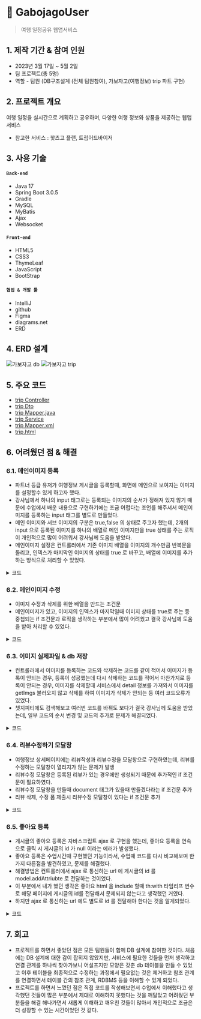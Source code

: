 # 📌 GabojagoUser
> 여행 일정공유 웹앱서비스 

## 1. 제작 기간 & 참여 인원
- 2023년 3월 17일 ~ 5월 2일
- 팀 프로젝트(총 5명)
- 역할 - 팀원 (DB구조설계 (전체 팀원참여), 가보자고(여행정보) trip 파트 구현)

## 2. 프로젝트 개요
여행 일정을 실시간으로 계획하고 공유하며, 다양한 여행 정보와 상품을 제공하는 웹앱서비스
- 참고한 서비스 : 핫츠고 플랜, 트립어드바이저

## 3. 사용 기술
#### `Back-end`
- Java 17
- Spring Boot 3.0.5
- Gradle
- MySQL
- MyBatis
- Ajax
- Websocket
#### `Front-end`
- HTML5
- CSS3
- ThymeLeaf
- JavaScript
- BootStrap
#### `협업 & 개발 툴`
- IntelliJ
- github
- Figma
- diagrams.net
- ERD

## 4. ERD 설계
![가보자고 db](https://github.com/mlulucky/Gabojago/assets/117883588/ce0fa165-bf33-4279-b837-04a1d570eb2d)
![가보자고 trip](https://github.com/mlulucky/Gabojago/assets/117883588/73e5b94d-0890-4d2a-ad52-38aa86159fc0)

## 5. 주요 코드
- [trip Controller](https://github.com/HINZOO/GabojagoUser/tree/trip/src/main/java/com/project/gabojago/gabojagouser/controller/trip)
- [trip Dto](https://github.com/HINZOO/GabojagoUser/tree/trip/src/main/java/com/project/gabojago/gabojagouser/dto/trip)
- [trip Mapper.java](https://github.com/HINZOO/GabojagoUser/tree/trip/src/main/java/com/project/gabojago/gabojagouser/mapper/trip)
- [trip Service](https://github.com/HINZOO/GabojagoUser/tree/trip/src/main/java/com/project/gabojago/gabojagouser/service/trip)
- [trip Mapper.xml](https://github.com/HINZOO/GabojagoUser/tree/trip/src/main/resources/mapper/trip)
- [trip.html](https://github.com/HINZOO/GabojagoUser/tree/trip/src/main/resources/templates/trip)

## 6. 어려웠던 점 & 해결
### 6.1. 메인이미지 등록
- 파트너 등급 유저가 여행정보 게시글을 등록할때, 화면에 메인으로 보여지는 이미지를 설정할수 있게 하고자 했다.
- 강사님께서 하나의 input 태그로는 등록되는 이미지의 순서가 정해져 있지 않기 때문에 수업에서 배운 내용으로 구현하기에는 조금 어렵다는 조언를 해주셔서 메인이미지를 등록하는 input 태그를 별도로 만들었다.
- 메인 이미지와 서브 이미지의 구분은 true,false 의 상태로 주고자 했는데, 2개의 input 으로 등록된 이미지를 하나의 배열로 메인 이미지만을 true 상태를 주는 로직이 개인적으로 많이 어려워서 강사님께 도움을 받았다.
- 메인이미지 설정은 컨트롤러에서 기존 이미지 배열을 이미지의 개수만큼 반복문을 돌리고, 인덱스가 마지막인 이미지의 상태를 true 로 바꾸고, 배열에 이미지를 추가하는 방식으로 처리할 수 있었다.

<details>
<summary>코드</summary> 
<div markdown="1">
    
~~~java
    List<TripImgDto> imgDtos=null;
        if (imgs != null) {
            imgDtos = new ArrayList<>();
            for (int i=0; i<imgs.size(); i++) {
                MultipartFile img=imgs.get(i);
                if (!img.isEmpty()) {
                    String[] contentTypes = img.getContentType().split("/");
                    if (contentTypes[0].equals("image")) {
                        String fileName = System.currentTimeMillis() + "_" + (int) (Math.random() * 10000) + "." + contentTypes[1];
                        Path path = Paths.get(staticPath + "/public/img/trip/" + fileName);
                        try {
                            img.transferTo(path);
                        } catch (IOException e) {
                            log.error(e.getMessage());
                        }
                        TripImgDto imgDto = new TripImgDto();
                        if(i==imgs.size()-1)imgDto.setImgMain(true); // 인덱스 마지막일때 이미지 => 메인 이미지
                        imgDto.setImgPath("/public/img/trip/" + fileName);
                        imgDtos.add(imgDto);
                    }
                }
            }
        }
        trip.setImgs(imgDtos);

 ~~~
</div>
</details>

### 6.2. 메인이미지 수정
- 이미지 수정과 삭제를 위한 배열을 만드는 조건문 
- 메인이미지가 있고, 이미지의 인덱스가 마지막일때 이미지 상태를 true로 주는 등 중첩되는 if 조건문과 로직을 생각하는 부분에서 많이 어려웠고 
결국 강사님께 도움을 받아 처리할 수 있었다. 
    
<details>
<summary>코드</summary> 
<div markdown="1">

~~~java
 if(!mainImg.isEmpty()){ // 메인이미지가 있을때
            if(imgs==null)imgs=new ArrayList<>(); // 서브이미지가 없으면
            imgs.add(mainImg);
            if(delImgIds==null) {
                delImgIds=new ArrayList<>();
                delImgIds.add(delMainImgId);
            }
        }

        // 제목 입력 여부 확인
        if (trip.getTitle() == null || trip.getTitle().equals("")) {
            msg = "제목을 입력하세요.";
            redirectAttributes.addFlashAttribute("msg",msg);
            return redirectPage;
        }
        List<TripImgDto> imgDtos = null;
        if(imgs!=null){
            imgDtos=new ArrayList<>();
            for (int i=0; i<imgs.size(); i++) {
                MultipartFile img=imgs.get(i);
                if (!img.isEmpty()) {
                    String[] contentTypes = img.getContentType().split("/");
                    if (contentTypes[0].equals("image")) {
                        log.info(img.getOriginalFilename());
                        System.out.println("staticPath = " + staticPath);
                        System.out.println("img.getOriginalFilename() = " + img.getOriginalFilename());
                        String fileName = System.currentTimeMillis() + "_" + (int) (Math.random() * 10000) + "." + contentTypes[1];
                        Path path = Paths.get(staticPath + "/public/img/trip/" + fileName);
                        img.transferTo(path);
                        TripImgDto imgDto = new TripImgDto();
                        if(!mainImg.isEmpty() && i==imgs.size()-1)imgDto.setImgMain(true);
                        imgDto.setTId(trip.getTId());
                        imgDto.setImgPath("/public/img/trip/" + fileName);
                        imgDtos.add(imgDto); // 이미지는 마지막에 저장하기
                        log.info(imgDto);
                    }
                }
            }
        }
        trip.setImgs(imgDtos);
        List<TripImgDto> delImgDtos=null; // 삭제할 이미지 리스트
        int modify = 0;
        msg="등록실패";
        try {
            if (delImgIds != null) delImgDtos = tripService.imgList(delImgIds); // 삭제할 이미지아이디가 있으면 => 수정
            modify =  tripService.modify(trip,delImgIds,tags,delTags); // db 에서 삭제
        } catch (Exception e) {
            log.error(e.getMessage());
            msg+="에러:"+e.getMessage();
        }
        if (modify > 0) { // 수정성공
           if(delImgDtos!=null) { // 삭제할 이미지 있으면
                    for (TripImgDto ti : delImgDtos) {
                        File imgFile = new File(staticPath + ti.getImgPath());
                        if (imgFile.exists()) imgFile.delete(); // 실제 삭제
                    }
            }
            msg="수정성공";
            redirectPage = "redirect:/trip/list.do";
        }
        redirectAttributes.addFlashAttribute("msg",msg);
        return redirectPage;
    }

~~~
</div>
</details>

### 6.3. 이미지 실제파일 & db 저장
- 컨트롤러에서 이미지를 등록하는 코드와 삭제하는 코드를 같이 적어서 이미지가 등록이 안되는 경우, 등록이 성공했는데 다시 삭제하는 코드를 적어서 마찬가지로 등록이 안되는 경우, 이미지를 삭제할때 서비스에서 detail 정보를 가져와서 이미지를 getImgs 불러오지 않고 삭제를 하여 이미지가 삭제가 안되는 등 여러 코드오류가 있었다.
- 챗지피티에도 검색해보고 여러번 코드를 바꿔도 보다가 결국 강사님께 도움을 받았는데, 일부 코드의 순서 변경 및 코드의 추가로 문제가 해결되었다.
    
<details>
<summary>코드</summary> 
<div markdown="1">

~~~java
 List<TripImgDto> imgDtos=null;
        int remove=0;
        try{
            // 파라미터 tId 로 detail 정보를 db 에서 불러온다
            trip=tripService.detail(tId,loginUser);
            imgDtos=trip.getImgs();
            remove=tripService.remove(tId,imgDtos);
        }catch (Exception e){
            log.error(e);
        }
        if(remove>0){
            if(imgDtos!=null){
                for(TripImgDto ti : imgDtos){
                    File imgFile = new File(staticPath + ti.getImgPath());
                    System.out.println("ti.getImgPath() = " + ti.getImgPath());
                    if(imgFile.exists()) imgFile.delete();
                }
            }
            msg="삭제성공!";

~~~
</div>
</details>

### 6.4. 리뷰수정하기 모달창 
- 여행정보 상세페이지에는 리뷰작성과 리뷰수정을 모달창으로 구현하였는데, 리뷰를 수정하는 모달창이 열리지가 않는 문제가 발생
- 리뷰수정 모달창은 등록된 리뷰가 있는 경우에만 생성되기 때문에 추가적인 if 조건문이 필요하였다.
- 리뷰수정 모달창을 만들때 document 태그가 있을때 만들겠다라는 if 조건문 추가 
- 리뷰 삭제, 수정 폼 제출시 리뷰수정 모달창이 있다는 if 조건문 추가

<details>
<summary>코드</summary> 
<div markdown="1">

~~~javascript
    if(document.getElementById("reviewModifyModal")){
            reviewModifyModal=new bootstrap.Modal(document.getElementById("reviewModifyModal"),{})
        }
    
    if(reviewModifyModal){
        async function removeReview(){
            let c = confirm("삭제 하시겠습니까"); // 삭제 알림창 (확인 true / 취소 false)
            let url="/review/handler.do";
            let data=new FormData(reviewModifyForm);
            if(c) { // 삭제 확인버튼
                const resp=await fetch(url, {method:"DELETE", body:data});
                if(resp.status===200){
                    const json=await resp.json(); // json 객체
                    if(json.remove>0){
                        alert("삭제 성공");
                        await loadReviews(reviewModifyForm.tId.value);
                    } else{
                        alert("삭제 실패(삭제된 레코드)");
                    }
                } else { // 오류발생
                    alert("삭제실패 status : " + resp.status);
                }
            }
            reviewModifyModal.hide();
        }
            // 리뷰 삭제 버튼
            removeReviewBtn.addEventListener("click",removeReview);
    }

    if(reviewModifyModal){
            reviewModifyForm.onsubmit=modifyReview;
            async function modifyReview(e) {
                e.preventDefault();
                reviewModifyModal.hide();
                let url="/review/handler.do";
                const data=new FormData(reviewModifyForm);
                console.log(reviewModifyForm.grade.value);
                const resp=await fetch(url,{method:"PUT", body:data});
                if(resp.status===200){
                    const json=await resp.json();
                    if(json.modify>0) {
                        alert("수정성공");
                        await loadReviews(reviewRegisterForm.tId.value);
                    }
                }else{
                    alert("수정 실패 status : " + resp.status);
                }
            }
        }

~~~
</div>
</details>
    
### 6.5. 좋아요 등록
- 게시글의 좋아요 등록은 자바스크립트 ajax 로 구현을 했는데, 좋아요 등록을 연속으로 클릭 시 게시글의 id 가 null 이라는 에러가 발생했다.
- 좋아요 등록은 수업시간때 구현했던 기능이라서, 수업때 코드를 다시 비교해보며 한가지 다른점을 발견하였고, 문제를 해결했다.
- 해결방법은 컨트롤러에서 ajax 로 통신하는 url 에 게시글의 id 를 model.addAttriubte 로 전달하는 것이었다.
- 이 부분에서 내가 했던 생각은 좋아요 html 을 include 할때 th:with 타임리프 변수로 해당 페이지에 게시글의 id를 전달해서 문제되지 않는다고 생각했던 거였다.
- 하지만 ajax 로 통신하는 url 에도 별도로 id 를 전달해야 한다는 것을 알게되었다.

<details>
<summary>코드</summary> 
<div markdown="1">

~~~javascript
   async function readLike(tId) {
    let url = `/trip/like/${tId}/read.do`;
    console.log(tId)
    const resp = await fetch(url);
    if (resp.status === 200) {
        const html = await resp.text();
        console.log(html);
        return html;
    }
}
~~~
~~~java
 @GetMapping("/{tId}/read.do")
    public String readLikeStatusCnt(
           @PathVariable int tId,
           @SessionAttribute(required = false)UserDto loginUser,
           Model model) {
      TripLikeStatusCntDto likes;
      model.addAttribute("id",tId);
      if(loginUser!=null) {
         likes=tripLikeService.read(tId, loginUser.getUId()); // 게시글 유저 like 좋아요 개수
      }else{
         likes=tripLikeService.read(tId); // countStatusByTId // 게시글 like 좋아요 개수
      }
      model.addAttribute("likes",likes);
      log.info(likes);
      return "/trip/likes";
   }
    
~~~

</div>
</details>
    
       
## 7. 회고
- 프로젝트를 하면서 좋았던 점은 모든 팀원들이 함께 DB 설계에 참여한 것이다. 
처음에는 DB 설계에 대한 감이 잡히지 않았지만, 서비스에 필요한 것들을 먼저 생각하고 연결 관계를 하나씩 찾아가보니 어설프지만 모양은 갖춘 db 테이블을 만들 수 있었고 이후 테이블을 최종적으로 수정하는 과정에서 필요없는 것은 제거하고 참조 관계를 연결하면서 테이블 간의 참조 관계, RDBMS 등을 이해할 수 있게 되었다. 
- 프로젝트를 하면서 느꼈던 점은
직접 코드를 작성해보면서 수업에서 이해했다고 생각했던 것들이 많은 부분에서 제대로 이해하지 못했다는 것을 깨달았고
어려웠던 부분들을 해결 해나가면서 새롭게 이해하고 깨우친 것들이 많아서 개인적으로 조금은 더 성장할 수 있는 시간이었던 것 같다. 
